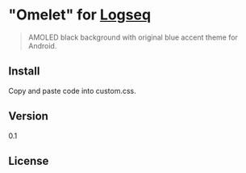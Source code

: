 # "Omelet" for [Logseq](http://logseq.com)

> AMOLED black background with original blue accent theme for Android.

## Install

Copy and paste code into custom.css.

## Version

0.1

## License

